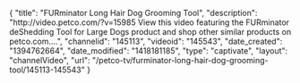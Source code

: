 {
    "title": "FURminator Long Hair Dog Grooming Tool",
    "description": "http:\/\/video.petco.com\/?v=15985 View this video featuring the FURminator deShedding Tool for Large Dogs product and shop other similar products on petco.com....",
    "channelid": "145113",
    "videoid": "145543",
    "date_created": "1394762664",
    "date_modified": "1418181185",
    "type": "captivate",
    "layout": "channelVideo",
    "url": "\/petco-tv\/furminator-long-hair-dog-grooming-tool\/145113-145543"
}